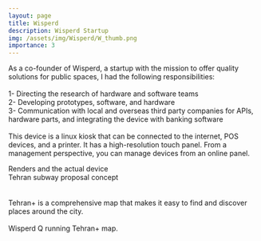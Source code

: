 ```yaml
---
layout: page
title: Wisperd
description: Wisperd Startup
img: /assets/img/Wisperd/W_thumb.png
importance: 3
---
```


As a co-founder of Wisperd, a startup with the mission to offer quality solutions for public spaces, I had the following responsibilities: 
<br>
<br>
1- Directing the research of hardware and software teams <br>
2- Developing prototypes, software, and hardware <br>
3- Communication with local and overseas third party companies for APIs, hardware parts, and integrating the device with banking software <br>
<br>
This device is a linux kiosk that can be connected to the internet, POS devices, and a printer. It has a high-resolution touch panel. From a management perspective, you can manage devices from an online panel. 
<br>
<div class="row">
    <div class="col-sm mt-3 mt-md-0">
        <img class="img-fluid rounded z-depth-1" src="{{ '/assets/img/Wisperd/W1.png' | relative_url }}" alt="" title="example image"/>
    </div>
    <div class="col-sm mt-3 mt-md-0">
        <img class="img-fluid rounded z-depth-1" src="{{ '/assets/img/Wisperd/W3.jpg' | relative_url }}" alt="" title="example image"/>
    </div>
</div>
<div class="caption">
    Renders and the actual device
</div>
<div class="row">
    <div class="col-sm mt-3 mt-md-0">
        <img class="img-fluid rounded z-depth-1" src="{{ '/assets/img/Wisperd/W2.png' | relative_url }}" alt="" title="example image"/>
    </div>
</div>
<div class="caption">
    Tehran subway proposal concept
</div>
<br>
<br>
Tehran+ is a comprehensive map that makes it easy to find and discover places around the city.
<br>
<br>
<div class="row">
    <div class="col-sm mt-3 mt-md-0">
        <img class="img-fluid rounded z-depth-1" src="{{ '/assets/img/Wisperd/W4.jpg' | relative_url }}" alt="" title="example image"/>
    </div>
    <div class="col-sm mt-3 mt-md-0">
        <img class="img-fluid rounded z-depth-1" src="{{ '/assets/img/Wisperd/W5.jpg' | relative_url }}" alt="" title="example image"/>
    </div>
</div>
<div class="caption">
    Wisperd Q running Tehran+ map.
</div>
